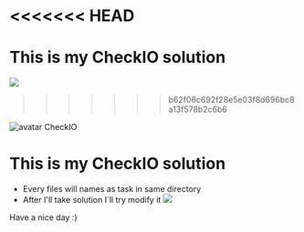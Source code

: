 <<<<<<< HEAD
=======
# This is my CheckIO solution
![](https://www.gravatar.com/avatar/e017ca80fb6f09f90c93e64567006240?s=80)
>>>>>>> b62f06c692f28e5e03f8d696bc8a13f578b2c6b6

![avatar CheckIO](https://www.gravatar.com/avatar/e017ca80fb6f09f90c93e64567006240?s=80)
# This is my CheckIO solution
* Every files will names as task in same directory
* After I'll take solution I`ll try modify it
![](https://d17mnqrx9pmt3e.cloudfront.net/cdn/files2/images/stations/initiation/silver.svg)

Have a nice day :)
